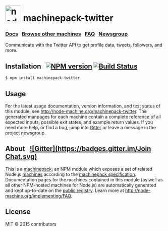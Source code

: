 
<h1>
  <a href="http://node-machine.org" title="Node-Machine public registry"><img alt="node-machine logo" title="Node-Machine Project" src="http://node-machine.org/images/machine-anthropomorph-for-white-bg.png" width="50" /></a>
  machinepack-twitter
</h1>

### [Docs](http://node-machine.org/machinepack-twitter) &nbsp; [Browse other machines](http://node-machine.org/machinepacks) &nbsp;  [FAQ](http://node-machine.org/implementing/FAQ)  &nbsp;  [Newsgroup](https://groups.google.com/forum/?hl=en#!forum/node-machine)

Communicate with the Twitter API to get profile data, tweets, followers, and more.


## Installation &nbsp; [![NPM version](https://badge.fury.io/js/machinepack-twitter.svg)](http://badge.fury.io/js/machinepack-twitter) [![Build Status](https://travis-ci.org/mikermcneil/machinepack-twitter.png?branch=master)](https://travis-ci.org/mikermcneil/machinepack-twitter)

```sh
$ npm install machinepack-twitter
```

## Usage

For the latest usage documentation, version information, and test status of this module, see <a href="http://node-machine.org/machinepack-twitter" title="Communicate with the Twitter API to get profile data, tweets, followers, and more. (for node.js)">http://node-machine.org/machinepack-twitter</a>.  The generated manpages for each machine contain a complete reference of all expected inputs, possible exit states, and example return values.  If you need more help, or find a bug, jump into [Gitter](https://gitter.im/node-machine/general) or leave a message in the project [newsgroup](https://groups.google.com/forum/?hl=en#!forum/node-machine).

## About  &nbsp; [![Gitter](https://badges.gitter.im/Join Chat.svg)](https://gitter.im/node-machine/general?utm_source=badge&utm_medium=badge&utm_campaign=pr-badge&utm_content=badge)

This is a [machinepack](http://node-machine.org/machinepacks), an NPM module which exposes a set of related Node.js [machines](http://node-machine.org/spec/machine) according to the [machinepack specification](http://node-machine.org/spec/machinepack).
Documentation pages for the machines contained in this module (as well as all other NPM-hosted machines for Node.js) are automatically generated and kept up-to-date on the <a href="http://node-machine.org" title="Public machine registry for Node.js">public registry</a>.
Learn more at <a href="http://node-machine.org/implementing/FAQ" title="Machine Project FAQ (for implementors)">http://node-machine.org/implementing/FAQ</a>.

## License

MIT &copy; 2015 contributors

